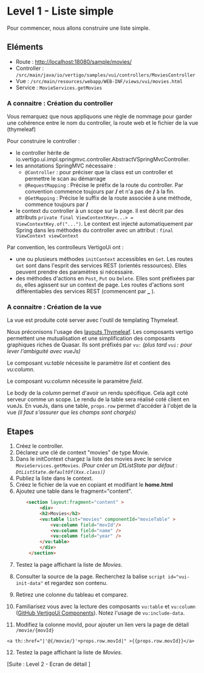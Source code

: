 # Level 1 - Liste simple

Pour commencer, nous allons construire une liste simple.

## Eléments

- Route : [http://localhost:18080/sample/movies/](http://localhost:18080/sample/movies/)
- Controller : `/src/main/java/io/vertigo/samples/vui/controllers/MoviesController`
- Vue : `/src/main/resources/webapp/WEB-INF/views/vui/movies.html`
- Service : `MovieServices.getMovies`

### A connaitre : Création du controller

Vous remarquez que nous appliquons une règle de nommage pour garder une cohérence entre le nom du controller, la route web et le fichier de la vue (thymeleaf)

Pour construire le controller :
- le controller hérite de io.vertigo.ui.impl.springmvc.controller.AbstractVSpringMvcController.
- les annotations SpringMVC nécessaire : 
  - `@Controller` : pour préciser que la class est un controller et permettre le scan au démarrage
  - `@RequestMapping` : Précise le préfix de la route du controller. Par convention commence toujours par **/** et n'a pas de **/** à la fin.
  - `@GetMapping` : Précise le suffix de la route associée à une méthode, commence toujours par **/**
- le context du controller à un scope sur la page. Il est décrit par des attributs `private final ViewContextKey<...> = ViewContextKey.of("...")`. 
Le context est injecté automatiquement par Spring dans les méthodes du controller avec un attribut : `final ViewContext viewContext`

Par convention, les controlleurs VertigoUi ont :
- une ou plusieurs méthodes `initContext` accessibles en `Get`. Les routes `Get` sont dans l'esprit des services REST (orientés ressources). Elles peuvent prendre des paramètres si nécessaire.
- des méthodes d'actions en `Post`, `Put` ou `Delete`. Elles sont préfixées par `do`, elles agissent sur un context de page. Les routes d'actions sont différentiables des services REST (commencent par **_** ).

### A connaitre : Création de la vue

La vue est produite coté server avec l'outil de templating Thymeleaf.

Nous préconisons l'usage des [layouts Thymeleaf](https://vertigo-io.github.io/vertigo-docs/#/extensions/ui?id=moteur-de-layout-thymeleaf-layout).
Les composants vertigo permettent une mutualisation et une simplification des composants graphiques riches de Quasar. Ils sont préfixés par `vu:` *(plus tard `vui:` pour lever l'ambiguité avec vueJs)*

Le composant *vu:table* nécessite le paramètre *list* et contient des *vu:column*.

Le composant *vu:column* nécessite le paramètre *field*.

Le body de la *column* permet d'avoir un rendu spécifique. Cela agit coté serveur comme un scope.
Le rendu de la table sera réalisé coté client en vueJs. En vueJs, dans une table, `props.row` permet d'accéder à l'objet de la vue *(il faut s'assurer que les champs sont chargés)*

## Etapes

1. Créez le controller.
1. Déclarez une clé de context "movies" de type Movie.
1. Dans le initContext chargez la liste des movies avec le service `MovieServices.getMovies`.
*(Pour créer un *DtListState* par défaut : `DtListState.defaultOf(Xxx.class)`)*
1. Publiez la liste dans le context.
1. Créez le fichier de la vue en copiant et modifiant le **home.html**
1. Ajoutez une table dans le fragment="content".
```Html
       <section layout:fragment="content" >
            <div>
            <h2>Movies</h2>
            <vu:table list="movies" componentId="movieTable" >
                <vu:column field="movId"/>
                <vu:column field="name" />
                <vu:column field="year" />
            </vu:table>
            </div>
        </section>
```
7. Testez la page affichant la liste de *Movies*.
7. Consulter la source de la page. Recherchez la balise `script id="vui-init-data"` et regardez son contenu.
8. Retirez une colonne du tableau et comparez.
9. Familiarisez vous avec la lecture des composants `vu:table` et `vu:column` ([GitHub VertigoUi Components](https://github.com/vertigo-io/vertigo-extensions/tree/vertigo-3.3.0/vertigo-ui/src/main/resources/io/vertigo/ui/components)). Notez l'usage de `vu:include-data`.

11. Modifiez la colonne movId, pour ajouter un lien vers la page de détail `/movie/{movId}`

`<a th::href="|'@{/movie/}'+props.row.movId|" >{{props.row.movId}}</a>`

12. Testez la page affichant la liste de *Movies*.

[Suite : Level 2 - Ecran de détail ]
